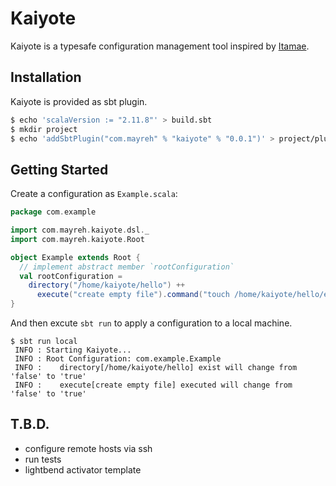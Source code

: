 # Kaiyote

Kaiyote is a typesafe configuration management tool inspired by [Itamae](https://github.com/itamae-kitchen/itamae). 

## Installation

Kaiyote is provided as sbt plugin.

```bash
$ echo 'scalaVersion := "2.11.8"' > build.sbt
$ mkdir project
$ echo 'addSbtPlugin("com.mayreh" % "kaiyote" % "0.0.1")' > project/plugins.sbt
```

## Getting Started

Create a configuration as `Example.scala`:

```scala
package com.example

import com.mayreh.kaiyote.dsl._
import com.mayreh.kaiyote.Root

object Example extends Root {
  // implement abstract member `rootConfiguration`
  val rootConfiguration = 
    directory("/home/kaiyote/hello") ++ 
      execute("create empty file").command("touch /home/kaiyote/hello/example")
}
```

And then excute `sbt run` to apply a configuration to a local machine.

```
$ sbt run local
 INFO : Starting Kaiyote...
 INFO : Root Configuration: com.example.Example
 INFO :    directory[/home/kaiyote/hello] exist will change from 'false' to 'true'
 INFO :    execute[create empty file] executed will change from 'false' to 'true'
```

## T.B.D.

- configure remote hosts via ssh
- run tests
- lightbend activator template

